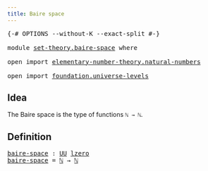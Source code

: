 ```yaml
---
title: Baire space
---
```


<pre class="Agda"><a id="37" class="Symbol">{-#</a> <a id="41" class="Keyword">OPTIONS</a> <a id="49" class="Pragma">--without-K</a> <a id="61" class="Pragma">--exact-split</a> <a id="75" class="Symbol">#-}</a>

<a id="80" class="Keyword">module</a> <a id="87" href="set-theory.baire-space.html" class="Module">set-theory.baire-space</a> <a id="110" class="Keyword">where</a>

<a id="117" class="Keyword">open</a> <a id="122" class="Keyword">import</a> <a id="129" href="elementary-number-theory.natural-numbers.html" class="Module">elementary-number-theory.natural-numbers</a>

<a id="171" class="Keyword">open</a> <a id="176" class="Keyword">import</a> <a id="183" href="foundation.universe-levels.html" class="Module">foundation.universe-levels</a>
</pre>
## Idea

The Baire space is the type of functions `ℕ → ℕ`.

## Definition

<pre class="Agda"><a id="baire-space"></a><a id="298" href="set-theory.baire-space.html#298" class="Function">baire-space</a> <a id="310" class="Symbol">:</a> <a id="312" href="foundation-core.universe-levels.html#235" class="Primitive">UU</a> <a id="315" href="Agda.Primitive.html#764" class="Primitive">lzero</a>
<a id="321" href="set-theory.baire-space.html#298" class="Function">baire-space</a> <a id="333" class="Symbol">=</a> <a id="335" href="elementary-number-theory.natural-numbers.html#1458" class="Datatype">ℕ</a> <a id="337" class="Symbol">→</a> <a id="339" href="elementary-number-theory.natural-numbers.html#1458" class="Datatype">ℕ</a>
</pre>